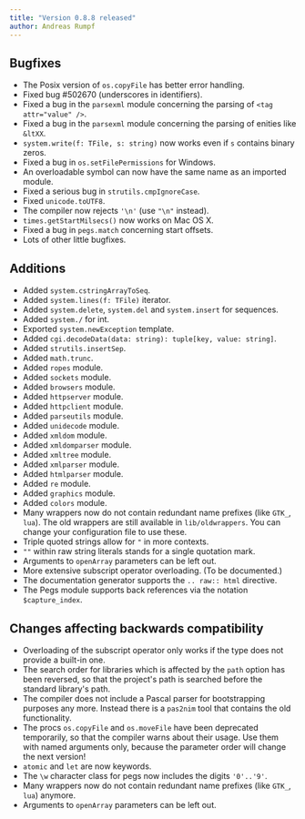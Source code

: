 ```yaml
---
title: "Version 0.8.8 released"
author: Andreas Rumpf
---
```


Bugfixes
--------
- The Posix version of ``os.copyFile`` has better error handling.
- Fixed bug #502670 (underscores in identifiers).
- Fixed a bug in the ``parsexml`` module concerning the parsing of
  ``<tag attr="value" />``.
- Fixed a bug in the ``parsexml`` module concerning the parsing of
  enities like ``&ltXX``.
- ``system.write(f: TFile, s: string)`` now works even if ``s`` contains binary
  zeros.
- Fixed a bug in ``os.setFilePermissions`` for Windows.
- An overloadable symbol can now have the same name as an imported module.
- Fixed a serious bug in ``strutils.cmpIgnoreCase``.
- Fixed ``unicode.toUTF8``.
- The compiler now rejects ``'\n'`` (use ``"\n"`` instead).
- ``times.getStartMilsecs()`` now works on Mac OS X.
- Fixed a bug in ``pegs.match`` concerning start offsets.
- Lots of other little bugfixes.


Additions
---------
- Added ``system.cstringArrayToSeq``.
- Added ``system.lines(f: TFile)`` iterator.
- Added ``system.delete``, ``system.del`` and ``system.insert`` for sequences.
- Added ``system./`` for int.
- Exported ``system.newException`` template.
- Added ``cgi.decodeData(data: string): tuple[key, value: string]``.
- Added ``strutils.insertSep``.
- Added ``math.trunc``.
- Added ``ropes`` module.
- Added ``sockets`` module.
- Added ``browsers`` module.
- Added ``httpserver`` module.
- Added ``httpclient`` module.
- Added ``parseutils`` module.
- Added ``unidecode`` module.
- Added ``xmldom`` module.
- Added ``xmldomparser`` module.
- Added ``xmltree`` module.
- Added ``xmlparser`` module.
- Added ``htmlparser`` module.
- Added ``re`` module.
- Added ``graphics`` module.
- Added ``colors`` module.
- Many wrappers now do not contain redundant name prefixes (like ``GTK_``,
  ``lua``). The old wrappers are still available in ``lib/oldwrappers``.
  You can change your configuration file to use these.
- Triple quoted strings allow for ``"`` in more contexts.
- ``""`` within raw string literals stands for a single quotation mark.
- Arguments to ``openArray`` parameters can be left out.
- More extensive subscript operator overloading. (To be documented.)
- The documentation generator supports the ``.. raw:: html`` directive.
- The Pegs module supports back references via the notation ``$capture_index``.


Changes affecting backwards compatibility
-----------------------------------------

- Overloading of the subscript operator only works if the type does not provide
  a built-in one.
- The search order for libraries which is affected by the ``path`` option
  has been reversed, so that the project's path is searched before
  the standard library's path.
- The compiler does not include a Pascal parser for bootstrapping purposes any
  more. Instead there is a ``pas2nim`` tool that contains the old functionality.
- The procs ``os.copyFile`` and ``os.moveFile`` have been deprecated
  temporarily, so that the compiler warns about their usage. Use them with
  named arguments only, because the parameter order will change the next
  version!
- ``atomic`` and ``let`` are now keywords.
- The ``\w`` character class for pegs now includes the digits ``'0'..'9'``.
- Many wrappers now do not contain redundant name prefixes (like ``GTK_``,
  ``lua``) anymore.
- Arguments to ``openArray`` parameters can be left out.
